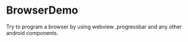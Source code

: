 # BrowserDemo
Try to program a browser by using webview ,progressbar and any other android components.

